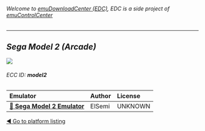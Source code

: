 ###### Welcome to [emuDownloadCenter (EDC)](https://github.com/PhoenixInteractiveNL/emuDownloadCenter/wiki/), EDC is a side project of [emuControlCenter](https://github.com/PhoenixInteractiveNL/emuControlCenter/wiki/)
***
## _Sega Model 2 (Arcade)_
![](https://raw.githubusercontent.com/wiki/PhoenixInteractiveNL/emuDownloadCenter/images_platform/ecc_model2_teaser.png)
###### ECC ID: **model2**

| Emulator   | Author      | License     |
|:-----------|:------------|:------------|
| [:file_folder: **Sega Model 2 Emulator**](https://github.com/PhoenixInteractiveNL/emuDownloadCenter/wiki/Emulator-m2emulator#menu) | ElSemi | UNKNOWN |

[:arrow_backward: Go to platform listing](https://github.com/PhoenixInteractiveNL/emuDownloadCenter/wiki/EDC-Platform-List)
